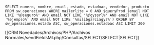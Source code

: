 `SELECT numero, nombre, email, estado, estadoac, vendedor, producto FROM sw_operaciones WHERE mailerlite = 0 AND $queryProd (email NOT LIKE '%@seguro%' AND email NOT LIKE '%@gyssrl%' AND email NOT LIKE '%ejemplo%' AND email NOT LIKE '%milibgarciagys%') ORDER BY sw_operaciones.estado ASC, sw_operaciones.estadoac ASC LIMIT 200`

[[CRM Novedades/Archivos/PHP/Archivos Normales/sendFieldsMl.php/Consultas/SELECT/SELECT|SELECT]]